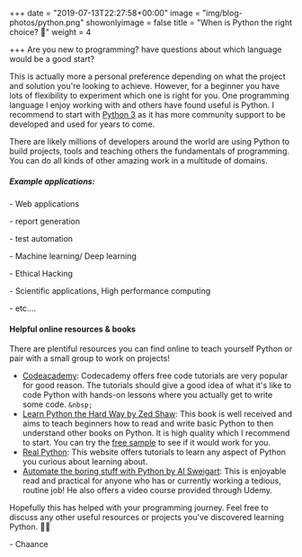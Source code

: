 +++
date = "2019-07-13T22:27:58+00:00"
image = "img/blog-photos/python.png"
showonlyimage = false
title = "When is Python the right choice? 🐍"
weight = 4

+++
Are you new to programming? have questions about which language would be a good start?

This is actually more a personal preference depending on what the project and solution you're looking to achieve. However, for a beginner you have lots of flexibility to experiment which one is right for you. One programming language I enjoy working with and others have found useful is Python. I recommend to start with [Python 3](https://www.python.org/downloads/) as it has more community support to be developed and used for years to come.

There are likely millions of developers around the world are using Python to build projects, tools and teaching others the fundamentals of programming. You can do all kinds of other amazing work in a multitude of domains.

##### Example applications:

\-  Web applications

\-  report generation

\-  test automation

\-  Machine learning/ Deep learning

\-  Ethical Hacking

\- Scientific applications, High performance computing

\- etc....

#### Helpful online resources & books

There are plentiful resources you can find online to teach yourself Python or  pair with a small group to work on projects!

* [Codeacademy](https://www.codecademy.com/learn/learn-python-3): Codecademy offers free code tutorials are very popular for good reason. The tutorials should give a good idea of what it's like to code Python with hands-on lessons where you actually get to write some code. `&nbsp;`
* [Learn Python the Hard Way by Zed Shaw](https://learncodethehardway.org/python/): This book is well received and aims to teach beginners how to read and write basic Python to then understand other books on Python. It is high quality which I recommend to start. You can try the [free sample](https://learnpythonthehardway.org/python3/) to see if it would work for you.
* [Real Python](https://realpython.com/): This website offers tutorials to learn any aspect of Python you curious about learning about.
* [Automate the boring stuff with Python by Al Sweigart](https://automatetheboringstuff.com/): This is enjoyable read and practical for anyone who has or currently working a tedious, routine job! He also offers a video course provided through Udemy.

Hopefully this has helped with your programming journey. Feel free to discuss any other useful resources or projects you've discovered learning Python. 👌🏾

\-  Chaance
